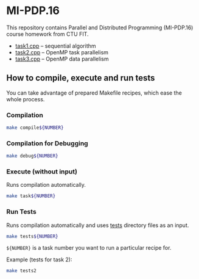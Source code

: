 # MI-PDP.16

This repository contains Parallel and Distributed Programming (MI-PDP.16) course homework from CTU FIT.

* [task1.cpp](src/task1.cpp) – sequential algorithm
* [task2.cpp](src/task2.cpp) – OpenMP task parallelism
* [task3.cpp](src/task3.cpp) – OpenMP data parallelism

## How to compile, execute and run tests

You can take advantage of prepared Makefile recipes, which ease the whole process.

### Compilation

``` bash
make compile${NUMBER}
```

### Compilation for Debugging

``` bash
make debug${NUMBER}
```

### Execute (without input)

Runs compilation automatically.

``` bash
make task${NUMBER}
```

### Run Tests

Runs compilation automatically and uses [tests](tests) directory files as an input.

``` bash
make tests${NUMBER}
```

`${NUMBER}` is a task number you want to run a particular recipe for.

Example (tests for task 2):

``` bash
make tests2
```
